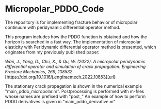 # Micropolar_PDDO_Code
The repository is for implementing fracture behavior of micropolar continuum with peridynamic differential operator method.

This program includes how the  PDDO function is obtained and how the horizon is searched in a fast way. The implementation of micropolar elasticity with Peridynamic differential operator method is presented, which originates from my previously published paper:

_Wan, J., Yang, D., Chu, X., & Qu, W. (2022). A micropolar peridynamic differential operator and simulation of crack propagation. Engineering Fracture Mechanics, 269, 108532._
[https://doi.org/10.1016/j.engfracmech.2022.10853](url)

The stationary crack propagation is shown in the numerical example "main_pddo_micropolar.m".
Postprocessing is performed with m-files whose names are prefixed with "post_"
An example of how to perform PDDO derivatives is given in "main_pddo_derivative.m"




 
